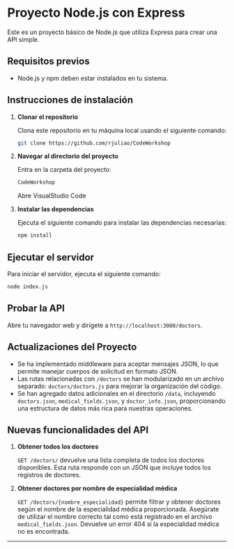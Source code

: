 # Proyecto Node.js con Express

Este es un proyecto básico de Node.js que utiliza Express para crear una API simple.

## Requisitos previos

- Node.js y npm deben estar instalados en tu sistema.

## Instrucciones de instalación

1. **Clonar el repositorio**

   Clona este repositorio en tu máquina local usando el siguiente comando:

   ```bash
   git clone https://github.com/rjuliao/CodeWorkshop
   ```

2. **Navegar al directorio del proyecto**

   Entra en la carpeta del proyecto:

   ```bash
   CodeWorkshop
   ```
   Abre VisualStudio Code
   
4. **Instalar las dependencias**

   Ejecuta el siguiente comando para instalar las dependencias necesarias:

   ```bash
   npm install
   ```

## Ejecutar el servidor

Para iniciar el servidor, ejecuta el siguiente comando:

```bash
node index.js
```

## Probar la API

Abre tu navegador web y dirígete a `http://localhost:3000/doctors`.

## Actualizaciones del Proyecto

- Se ha implementado middleware para aceptar mensajes JSON, lo que permite manejar cuerpos de solicitud en formato JSON.
- Las rutas relacionadas con `/doctors` se han modularizado en un archivo separado: `doctors/doctors.js` para mejorar la organización del código.
- Se han agregado datos adicionales en el directorio `/data`, incluyendo `doctors.json`, `medical_fields.json`, y `doctor_info.json`, proporcionando una estructura de datos más rica para nuestras operaciones.

## Nuevas funcionalidades del API

1. **Obtener todos los doctores**

   `GET /doctors/` devuelve una lista completa de todos los doctores disponibles. Esta ruta responde con un JSON que incluye todos los registros de doctores.

2. **Obtener doctores por nombre de especialidad médica**

   `GET /doctors/{nombre_especialidad}` permite filtrar y obtener doctores según el nombre de la especialidad médica proporcionada. Asegúrate de utilizar el nombre correcto tal como está registrado en el archivo `medical_fields.json`. Devuelve un error 404 si la especialidad médica no es encontrada.

---
